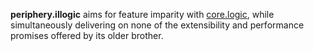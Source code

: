 **periphery.illogic** aims for feature imparity with [core.logic](https://github.com/clojure/core.logic), while simultaneously delivering on none of the extensibility and performance promises offered by its older brother.
